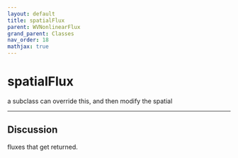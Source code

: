 ```yaml
---
layout: default
title: spatialFlux
parent: WVNonlinearFlux
grand_parent: Classes
nav_order: 18
mathjax: true
---
```


#  spatialFlux

a subclass can override this, and then modify the spatial


---

## Discussion
fluxes that get returned.
